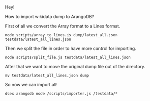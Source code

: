 Hey!

How to import wikidata dump to ArangoDB?

First of all we convert the Array format to a Lines format.
```
node scripts/array_to_lines.js dump/latest_all.json testdata/latest_all_lines.json
```

Then we split the file in order to have more control for importing.

```
node scripts/split_file.js testdata/latest_all_lines.json
```

After that we want to move the original dump file out of the directory.

```
mv testdata/latest_all_lines.json dump
```

So now we can import all!

```
dcex arangodb node /scripts/importer.js /testdata/*

